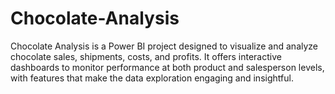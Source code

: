 # Chocolate-Analysis
Chocolate Analysis is a Power BI project designed to visualize and analyze chocolate sales, shipments, costs, and profits. It offers interactive dashboards to monitor performance at both product and salesperson levels, with features that make the data exploration engaging and insightful.
